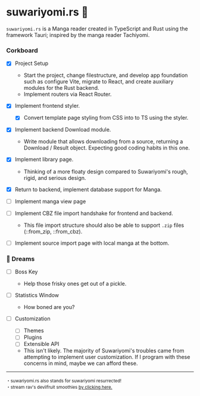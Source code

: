 # suwariyomi.rs :crab:

`suwariyomi.rs` is a Manga reader created in TypeScript and Rust using the framework Tauri; inspired by the manga reader Tachiyomi.

### Corkboard

-   [x] Project Setup

    -   Start the project, change filestructure, and
        develop app foundation such as configure Vite,
        migrate to React, and create auxiliary modules
        for the Rust backend.
    -   Implement routers via React Router.

-   [x] Implement frontend styler.

    -   [x] Convert template page styling from CSS into to TS using the
            styler.

-   [x] Implement backend Download module.
    -   Write module that allows downloading from a source, returning a Download / Result object. Expecting good coding habits in this one.

-   [x] Implement library page.
    -   Thinking of a more floaty design compared to Suwariyomi's rough, rigid,
        and serious design.

-   [x] Return to backend, implement database support for Manga.

-   [ ] Implement manga view page

-   [ ] Implement CBZ file import handshake for frontend and backend.

    -   This file import structure should also be able to support `.zip` files (::from_zip, ::from_cbz).

-   [ ] Implement source import page with local manga at the bottom.

### 💭 Dreams

-   [ ] Boss Key

    -   Help those frisky ones get out of a pickle.

-   [ ] Statistics Window

    -   How boned are you?

-   [ ] Customization

    -   [ ] Themes
    -   [ ] Plugins
    -   [ ] Extensible API

    -   This isn't likely. The majority of Suwariyomi's troubles came from
        attempting to implement user customization. If I program with these
        concerns in mind, maybe we can afford these.

<!--
1. No committing changes to both frontend and backend at the same time.
2. When committing to a side, prefix with either [frontend] or [backend].


-->

---

<sup>
   ・suwariyomi.rs also stands for suwariyomi resurrected! <br />
   ・stream rav's devilfruit smoothies <u><a href=https://open.spotify.com/track/4BfvLwWWzENjV4lMV51nH0?si=41228558fd3e4142>by clicking here.</a></u>
